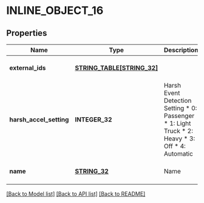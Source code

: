 # INLINE_OBJECT_16

## Properties
Name | Type | Description | Notes
------------ | ------------- | ------------- | -------------
**external_ids** | [**STRING_TABLE[STRING_32]**](STRING_32.md) |  | [optional] [default to null]
**harsh_accel_setting** | **INTEGER_32** | Harsh Event Detection Setting * 0: Passenger * 1: Light Truck * 2: Heavy * 3: Off * 4: Automatic | [optional] [default to null]
**name** | [**STRING_32**](STRING_32.md) | Name | [optional] [default to null]

[[Back to Model list]](../README.md#documentation-for-models) [[Back to API list]](../README.md#documentation-for-api-endpoints) [[Back to README]](../README.md)


